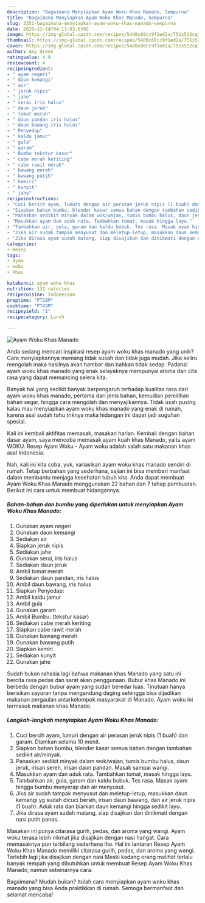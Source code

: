 ```yaml
---
description: "Bagaimana Menyiapkan Ayam Woku Khas Manado, Sempurna"
title: "Bagaimana Menyiapkan Ayam Woku Khas Manado, Sempurna"
slug: 2351-bagaimana-menyiapkan-ayam-woku-khas-manado-sempurna
date: 2020-12-14T04:11:03.639Z
image: https://img-global.cpcdn.com/recipes/54d0c60cc9f1ed2a/751x532cq70/ayam-woku-khas-manado-foto-resep-utama.jpg
thumbnail: https://img-global.cpcdn.com/recipes/54d0c60cc9f1ed2a/751x532cq70/ayam-woku-khas-manado-foto-resep-utama.jpg
cover: https://img-global.cpcdn.com/recipes/54d0c60cc9f1ed2a/751x532cq70/ayam-woku-khas-manado-foto-resep-utama.jpg
author: Amy Green
ratingvalue: 4.9
reviewcount: 4
recipeingredient:
- " ayam negeri"
- " daun kemangi"
- " air"
- " jeruk nipis"
- " jahe"
- " serai iris halus"
- " daun jeruk"
- " tomat merah"
- " daun pandan iris halus"
- " daun bawang iris halus"
- " Penyedap"
- " kaldu jamur"
- " gula"
- " garam"
- " Bumbu tekstur kasar"
- " cabe merah keriting"
- " cabe rawit merah"
- " bawang merah"
- " bawang putih"
- " kemiri"
- " kunyit"
- " jahe"
recipeinstructions:
- "Cuci bersih ayam, lumuri dengan air perasan jeruk nipis (1 buah) dan garam. Diamkan selama 10 menit."
- "Siapkan bahan bumbu, blender kasar semua bahan dengan tambahan sedikit air/minyak."
- "Panaskan sedikit minyak dalam wok/wajan, tumis bumbu halus, daun jeruk, irisan sereh, irisan daun pandan. Masak sampai wangi."
- "Masukkan ayam dan aduk rata. Tambahkan tomat, masak hingga layu."
- "Tambahkan air, gula, garam dan kaldu bubuk. Tes rasa. Masak ayam hingga bumbu menyerap dan air menyusut."
- "Jika air sudah tampak menyusut dan meletup-letup, masukkan daun kemangi yg sudah dicuci bersih, irisan daun bawang, dan air jeruk nipis (1 buah). Aduk rata dan biarkan daun kemangi hingga sedikit layu."
- "Jika dirasa ayam sudah matang, siap disajikan dan dinikmati dengan nasi putih panas."
categories:
- Resep
tags:
- ayam
- woku
- khas

katakunci: ayam woku khas 
nutrition: 131 calories
recipecuisine: Indonesian
preptime: "PT28M"
cooktime: "PT43M"
recipeyield: "1"
recipecategory: Lunch

---
```



![Ayam Woku Khas Manado](https://img-global.cpcdn.com/recipes/54d0c60cc9f1ed2a/751x532cq70/ayam-woku-khas-manado-foto-resep-utama.jpg)

Anda sedang mencari inspirasi resep ayam woku khas manado yang unik? Cara menyiapkannya memang tidak susah dan tidak juga mudah. Jika keliru mengolah maka hasilnya akan hambar dan bahkan tidak sedap. Padahal ayam woku khas manado yang enak selayaknya mempunyai aroma dan cita rasa yang dapat memancing selera kita.

Banyak hal yang sedikit banyak berpengaruh terhadap kualitas rasa dari ayam woku khas manado, pertama dari jenis bahan, kemudian pemilihan bahan segar, hingga cara mengolah dan menyajikannya. Tidak usah pusing kalau mau menyiapkan ayam woku khas manado yang enak di rumah, karena asal sudah tahu triknya maka hidangan ini dapat jadi suguhan spesial.

Kali ini kembali aktifitas memasak, masakan harian. Kembali dengan bahan dasar ayam, saya mencoba memasak ayam kuah khas Manado, yaitu ayam WOKU. Resep Ayam Woku - Ayam woku adalah salah satu makanan khas asal Indonesia.


Nah, kali ini kita coba, yuk, variasikan ayam woku khas manado sendiri di rumah. Tetap berbahan yang sederhana, sajian ini bisa memberi manfaat dalam membantu menjaga kesehatan tubuh kita. Anda dapat membuat Ayam Woku Khas Manado menggunakan 22 bahan dan 7 tahap pembuatan. Berikut ini cara untuk membuat hidangannya.

<!--inarticleads1-->

##### Bahan-bahan dan bumbu yang diperlukan untuk menyiapkan Ayam Woku Khas Manado:

1. Gunakan  ayam negeri
1. Gunakan  daun kemangi
1. Sediakan  air
1. Siapkan  jeruk nipis
1. Sediakan  jahe
1. Gunakan  serai, iris halus
1. Sediakan  daun jeruk
1. Ambil  tomat merah
1. Sediakan  daun pandan, iris halus
1. Ambil  daun bawang, iris halus
1. Siapkan  Penyedap:
1. Ambil  kaldu jamur
1. Ambil  gula
1. Gunakan  garam
1. Ambil  Bumbu: (tekstur kasar)
1. Sediakan  cabe merah keriting
1. Siapkan  cabe rawit merah
1. Gunakan  bawang merah
1. Gunakan  bawang putih
1. Siapkan  kemiri
1. Sediakan  kunyit
1. Gunakan  jahe


Sudah bukan rahasia lagi bahwa makanan khas Manado yang satu ini bercita rasa pedas dan sarat akan penggunaan. Bubur khas Manado ini berbeda dengan bubur ayam yang sudah beredar luas. Tinutuan hanya berisikan sayuran tanpa mengandung daging sehingga bisa dijadikan makanan pergaulan antarkelompok masyarakat di Manado. Ayam woku ini termasuk makanan khas Manado. 

<!--inarticleads2-->

##### Langkah-langkah menyiapkan Ayam Woku Khas Manado:

1. Cuci bersih ayam, lumuri dengan air perasan jeruk nipis (1 buah) dan garam. Diamkan selama 10 menit.
1. Siapkan bahan bumbu, blender kasar semua bahan dengan tambahan sedikit air/minyak.
1. Panaskan sedikit minyak dalam wok/wajan, tumis bumbu halus, daun jeruk, irisan sereh, irisan daun pandan. Masak sampai wangi.
1. Masukkan ayam dan aduk rata. Tambahkan tomat, masak hingga layu.
1. Tambahkan air, gula, garam dan kaldu bubuk. Tes rasa. Masak ayam hingga bumbu menyerap dan air menyusut.
1. Jika air sudah tampak menyusut dan meletup-letup, masukkan daun kemangi yg sudah dicuci bersih, irisan daun bawang, dan air jeruk nipis (1 buah). Aduk rata dan biarkan daun kemangi hingga sedikit layu.
1. Jika dirasa ayam sudah matang, siap disajikan dan dinikmati dengan nasi putih panas.


Masakan ini punya citarasa gurih, pedas, dan aroma yang wangi. Ayam woku terasa lebih nikmat jika disajikan dengan nasi hangat. Cara memasaknya pun terbilang sederhana lho. Hal ini lantaran Resep Ayam Woku Khas Manado memiliki citarasa gurih, pedas, dan aroma yang wangi. Terlebih lagi jika disajikan dengan nasi Meski kadang orang melihat terlalu banyak rempah yang dibutuhkan untuk membuat Resep Ayam Woku Khas Manado, namun sebenarnya cara. 

Bagaimana? Mudah bukan? Itulah cara menyiapkan ayam woku khas manado yang bisa Anda praktikkan di rumah. Semoga bermanfaat dan selamat mencoba!
